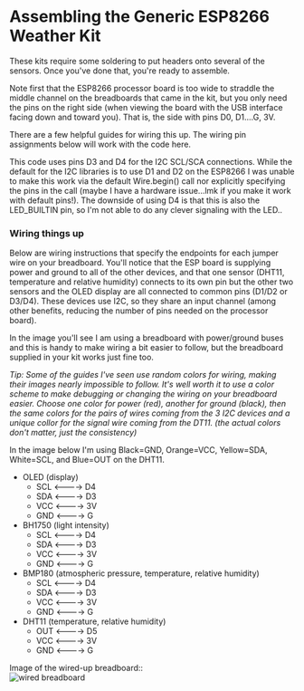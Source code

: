 # Assembling the Generic ESP8266 Weather Kit

These kits require some soldering to put headers onto several of the
sensors. Once you've done that, you're ready to assemble.

Note first that the ESP8266 processor board is too wide
to straddle the middle channel on the breadboards that
came in the kit, but you only need the pins on the right
side (when viewing the board with the USB interface
facing down and toward you).  That is, the side with pins
D0, D1....G, 3V.

There are a few helpful guides for wiring this up. The wiring pin
assignments below will work with the code here. 

This code uses pins D3 and D4 for the I2C SCL/SCA connections.
While the default for the I2C libraries is to use D1 and D2 on
the ESP8266 I was unable to make this work via the default
Wire.begin() call nor explicitly specifying the pins in the
call (maybe I have a hardware issue...lmk if you make it work
with default pins!).  The downside of using
D4 is that this is also the LED_BUILTIN pin, so I'm not able
to do any clever signaling with the LED..

### Wiring things up

Below are wiring instructions that specify the endpoints for each 
jumper wire on your breadboard.  You'll notice that the ESP board
is supplying power and ground to all of the other devices, and that
one sensor (DHT11, temperature and relative humidity) connects
to its own pin but the other two sensors and the OLED display
are all connected to common pins (D1/D2 or D3/D4). These devices
use I2C, so they share an input channel (among other benefits, 
reducing the number of pins needed on the processor board).

In the image you'll see I am using a breadboard with power/ground
buses and this is handy to make wiring a bit easier to follow,
but the breadboard supplied in your kit works just fine too.

*Tip: Some of the guides I've seen use random colors for wiring,
making their images nearly impossible to follow.  It's *well worth it*
to use a color scheme to make debugging or changing the wiring on
your breadboard easier.  Choose one color for power (red), another
for ground (black), then the same colors for the pairs of wires
coming from the 3 I2C devices and a unique collor for the signal
wire coming from the DT11.  (the actual colors don't matter, just
the consistency)*

In the image below I'm using Black=GND, Orange=VCC,
Yellow=SDA, White=SCL, and Blue=OUT on the DHT11.

* OLED (display)
	* SCL <----> D4
	* SDA <----> D3
	* VCC <----> 3V
	* GND <----> G
* BH1750 (light intensity)
	* SCL <----> D4
	* SDA <----> D3
	* VCC <----> 3V
	* GND <----> G
* BMP180 (atmospheric pressure, temperature, relative humidity)
	* SCL <----> D4
	* SDA <----> D3
	* VCC <----> 3V
	* GND <----> G
* DHT11 (temperature, relative humidity)
	* OUT <----> D5
	* VCC <----> 3V
	* GND <----> G

Image of the wired-up breadboard::<br>
![wired breadboard](/GenericESP8266wiring.jpeg)

